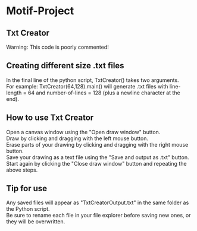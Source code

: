 # Motif-Project
## Txt Creator
Warning: This code is poorly commented!  
## Creating different size .txt files
In the final line of the python script, TxtCreator() takes two arguments.  
For example: TxtCreator(64,128).main() will generate .txt files with line-length = 64 and number-of-lines = 128 (plus a newline character at the end).  
## How to use Txt Creator
Open a canvas window using the "Open draw window" button.  
Draw by clicking and dragging with the left mouse button.  
Erase parts of your drawing by clicking and dragging with the right mouse button.  
Save your drawing as a text file using the "Save and output as .txt" button.  
Start again by clicking the "Close draw window" button and repeating the above steps.  
## Tip for use
Any saved files will appear as "TxtCreatorOutput.txt" in the same folder as the Python script.  
Be sure to rename each file in your file explorer before saving new ones, or they will be overwritten.  
